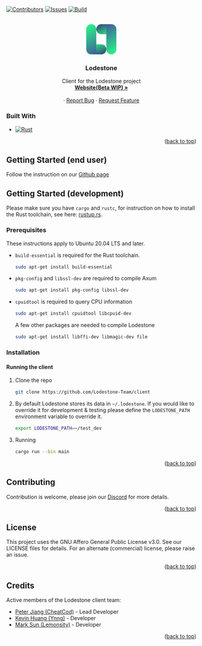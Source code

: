 
<div id="top"></div>
<!--
*** Thanks for checking out the Best-README-Template. If you have a suggestion
*** that would make this better, please fork the repo and create a pull request
*** or simply open an issue with the tag "enhancement".
*** Don't forget to give the project a star!
*** Thanks again! Now go create something AMAZING! :D
-->



<!-- PROJECT SHIELDS -->
<!--
*** I'm using markdown "reference style" links for readability.
*** Reference links are enclosed in brackets [ ] instead of parentheses ( ).
*** See the bottom of this document for the declaration of the reference variables
*** for contributors-url, forks-url, etc. This is an optional, concise syntax you may use.
*** https://www.markdownguide.org/basic-syntax/#reference-style-links
-->
[![Contributors][contributors-shield]][contributors-url]
[![Issues][issues-shield]][issues-url]
[![Build][workflow-shield]][workflow-url]
<!-- [![Forks][forks-shield]][forks-url]
[![Stargazers][stars-shield]][stars-url] -->
<!-- [![MIT License][license-shield]][license-url] -->
<!-- [![LinkedIn][linkedin-shield]][linkedin-url] -->



<!-- PROJECT LOGO -->
<br />
<div align="center">
  <a href="https://github.com/Lodestone-Team/client">
    <img src="readme/lodestone_logo.svg" alt="Logo" width="80" height="80">
  </a>

<h3 align="center">Lodestone</h3>
  <p align="center">
    Client for the Lodestone project
    <br />
    <a href="https://beta.lodestone.cc/"><strong>Website(Beta WIP) »</strong></a>
    <br />
    <br />
    <!-- <a href="https://github.com/github_username/repo_name">View Demo</a> -->
    ·
    <a href="https://github.com/Lodestone-Team/client/issues">Report Bug</a>
    ·
    <a href="https://github.com/Lodestone-Team/client/issues">Request Feature</a>
  </p>
</div>





<!-- ABOUT THE PROJECT -->





### Built With


* [![Rust][Rust]][Rust-url]
<!-- * [![Node.js][Node.js]][Node.js-url] -->
<!-- * [![Express][Express]][Express-url] -->

<p align="right">(<a href="#top">back to top</a>)</p>

## Getting Started (end user)

Follow the instruction on our [Github page](https://github.com/Lodestone-Team#installation)

<!-- GETTING STARTED -->
## Getting Started (development)

Please make sure you have `cargo` and `rustc`, for instruction on how to install the Rust toolchain, see here: [rustup.rs](https://rustup.rs/).

### Prerequisites

These instructions apply to Ubuntu 20.04 LTS and later.

* `build-essential` is required for the Rust toolchain.
  ```sh
  sudo apt-get install build-essential
  ```
* `pkg-config` and `libssl-dev` are required to compile Axum
  ```sh
  sudo apt-get install pkg-config libssl-dev
  ```
* `cpuidtool` is required to query CPU information
  ```sh
  sudo apt-get install cpuidtool libcpuid-dev
  ```
  A few other packages are needed to compile Lodestone
  ```sh
  sudo apt-get install libffi-dev libmagic-dev file
  ```

### Installation
#### Running the client

1. Clone the repo
   ```sh
   git clone https://github.com/Lodestone-Team/client
   ```
2. By default Lodestone stores its data in `~/.lodestone`. If you would like to override it for development & testing please define the `LODESTONE_PATH` environment variable to override it.
   ```sh
   export LODESTONE_PATH=~/test_dev
   ```
3. Running
   ```sh
   cargo run --bin main
   ```

<p align="right">(<a href="#top">back to top</a>)</p>



<!-- USAGE EXAMPLES -->
<!-- ## Usage

Follow the instruction on our [Github page](https://github.com/Lodestone-Team#installation)

_For more examples, please refer to the [Documentation](https://example.com)_

<p align="right">(<a href="#top">back to top</a>)</p> -->



<!-- ROADMAP -->
<!-- ## Roadmap

- [ ] Feature 1
- [ ] Feature 2
- [ ] Feature 3
    - [ ] Nested Feature

See the [open issues](https://github.com/github_username/repo_name/issues) for a full list of proposed features (and known issues).

<p align="right">(<a href="#top">back to top</a>)</p> -->



<!-- CONTRIBUTING -->
## Contributing

Contribution is welcome, please join our [Discord](https://discord.gg/yKrSZXbhNx) for more details.

<p align="right">(<a href="#top">back to top</a>)</p>



<!-- LICENSE -->
## License

This project uses the GNU Affero General Public License v3.0. See our LICENSE files for details. For an alternate (commercial) license, please raise an issue.

<p align="right">(<a href="#top">back to top</a>)</p>



<!-- CONTACT -->
<!-- ## Contact

Your Name - [@twitter_handle](https://twitter.com/twitter_handle) - email@email_client.com

Project Link: [https://github.com/github_username/repo_name](https://github.com/github_username/repo_name)

<p align="right">(<a href="#top">back to top</a>)</p> -->



<!-- ACKNOWLEDGMENTS -->
## Credits

Active members of the Lodestone client team:

* [Peter Jiang (CheatCod)](https://github.com/CheatCod) - Lead Developer
* [Kevin Huang (Ynng)](https://github.com/Ynng) - Developer
* [Mark Sun (Lemonsity)](https://github.com/Lemonsity) - Developer

<p align="right">(<a href="#top">back to top</a>)</p>



<!-- MARKDOWN LINKS & IMAGES -->
<!-- https://www.markdownguide.org/basic-syntax/#reference-style-links -->
[contributors-shield]: https://img.shields.io/github/contributors/Lodestone-Team/client?style=for-the-badge
[contributors-url]: https://github.com/Lodestone-Team/client/graphs/contributors
<!-- [forks-shield]: https://img.shields.io/github/forks/github_username/repo_name.svg?style=for-the-badge
[forks-url]: https://github.com/github_username/repo_name/network/members
[stars-shield]: https://img.shields.io/github/stars/github_username/repo_name.svg?style=for-the-badge
[stars-url]: https://github.com/github_username/repo_name/stargazers -->
[issues-shield]: https://img.shields.io/github/issues/Lodestone-Team/client?style=for-the-badge
[issues-url]: https://github.com/Lodestone-Team/client/issues
[workflow-shield]: https://img.shields.io/github/actions/workflow/status/Lodestone-Team/client/client.yml?style=for-the-badge
[workflow-url]: https://github.com/Lodestone-Team/client/actions
[license-shield]: https://img.shields.io/github/license/github_username/repo_name.svg?style=for-the-badge
[license-url]: https://github.com/github_username/repo_name/blob/master/LICENSE.txt
[product-screenshot]: images/screenshot.png
[React.js]: https://img.shields.io/badge/React-20232A?style=for-the-badge&logo=react&logoColor=61DAFB
[React-url]: https://reactjs.org/
[Rust]: https://img.shields.io/badge/RUST-000000?style=for-the-badge&logo=RUST&logoColor=white
[Rust-url]: https://www.rust-lang.org/
[TypeScript]: https://img.shields.io/badge/TypeScript-000000?style=for-the-badge&logo=TypeScript&logoColor=white
[TypeScript-url]: https://www.typescriptlang.org/
[Node.js]: https://img.shields.io/badge/Node.js-000000?style=for-the-badge&logo=Node.js&logoColor=white
[Node.js-url]: https://nodejs.org/en/
[Express.js]: https://img.shields.io/badge/Express.js-000000?style=for-the-badge&logo=Express.js&logoColor=white
[Express.js-url]: https://expressjs.com/
<!-- [linkedin-shield]: https://img.shields.io/badge/-LinkedIn-black.svg?style=for-the-badge&logo=linkedin&colorB=555
[linkedin-url]: https://linkedin.com/in/linkedin_username -->
<!-- [Next.js]: https://img.shields.io/badge/next.js-000000?style=for-the-badge&logo=nextdotjs&logoColor=white
[Next-url]: https://nextjs.org/ -->
<!-- [Vue.js]: https://img.shields.io/badge/Vue.js-35495E?style=for-the-badge&logo=vuedotjs&logoColor=4FC08D
[Vue-url]: https://vuejs.org/
[Angular.io]: https://img.shields.io/badge/Angular-DD0031?style=for-the-badge&logo=angular&logoColor=white
[Angular-url]: https://angular.io/
[Svelte.dev]: https://img.shields.io/badge/Svelte-4A4A55?style=for-the-badge&logo=svelte&logoColor=FF3E00
[Svelte-url]: https://svelte.dev/
[Laravel.com]: https://img.shields.io/badge/Laravel-FF2D20?style=for-the-badge&logo=laravel&logoColor=white
[Laravel-url]: https://laravel.com
[Bootstrap.com]: https://img.shields.io/badge/Bootstrap-563D7C?style=for-the-badge&logo=bootstrap&logoColor=white
[Bootstrap-url]: https://getbootstrap.com
[JQuery.com]: https://img.shields.io/badge/jQuery-0769AD?style=for-the-badge&logo=jquery&logoColor=white
[JQuery-url]: https://jquery.com  -->

<!-- [Trello](https://trello.com/b/sCaSEPyU/lodestone)
[Figma](https://www.figma.com/file/gM7KUynANg4JkGF3QBsYJ9/Lodestone?node-id=166%3A1621) -->
